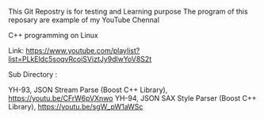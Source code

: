 This Git Repostry is for testing and Learning purpose
The program of this reposary are example of my YouTube Chennal

C++ programming on Linux

Link: https://www.youtube.com/playlist?list=PLkEldc5soqvRcoiSViztJy9dlwYoV8S2t

Sub Directory :

YH-93, JSON Stream Parse (Boost C++ Library),     https://youtu.be/CFrW6pVXnwo
YH-94, JSON SAX Style Parser (Boost C++ Library), https://youtu.be/sgW_pW1aWSc
